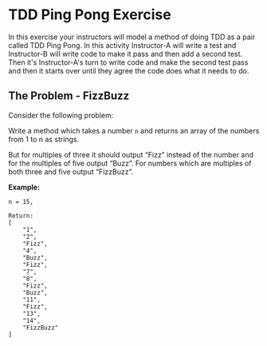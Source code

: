 # TDD Ping Pong Exercise

In this exercise your instructors will model a method of doing TDD as a pair called TDD Ping Pong.  In this activity Instructor-A will write a test and Instructor-B will write code to make it pass and then add a second test.  Then it's Instructor-A's turn to write code and make the second test pass and then it starts over until they agree the code does what it needs to do.  

## The Problem - FizzBuzz

Consider the following problem:

Write a method which takes a number `n` and returns an array of the numbers from 1 to n as strings.

But for multiples of three it should output “Fizz” instead of the number and for the multiples of five output “Buzz”. For numbers which are multiples of both three and five output “FizzBuzz”.

**Example:**

```
n = 15,

Return:
[
    "1",
    "2",
    "Fizz",
    "4",
    "Buzz",
    "Fizz",
    "7",
    "8",
    "Fizz",
    "Buzz",
    "11",
    "Fizz",
    "13",
    "14",
    "FizzBuzz"
]
```